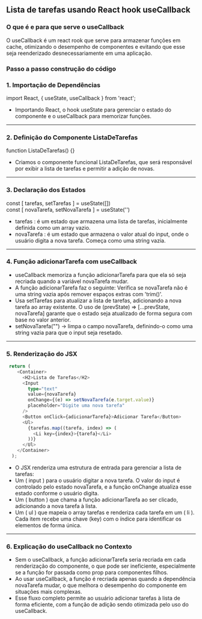 ## Lista de tarefas usando React hook useCallback

### O que é e para que serve o useCallback
O useCallback é um react rook que serve para armazenar funções em cache, otimizando o desempenho de componentes e evitando que esse seja reenderizado desnecessariamente em uma aplicação.


### Passo a passo construção do código 
### 1. Importação de Dependências

import React, { useState, useCallback } from 'react';

- Importando React, o hook useState para gerenciar o estado do componente e o useCallback para memorizar funções.
<hr>

### 2. Definição do Componente ListaDeTarefas

function ListaDeTarefas() {}

- Criamos o componente funcional ListaDeTarefas, que será responsável por exibir a lista de tarefas e permitir a adição de novas.
<hr>

### 3. Declaração dos Estados

const [ tarefas, setTarefas ] = useState([])<br>
const [ novaTarefa, setNovaTarefa ] = useState('')

- tarefas : é um estado que armazena uma lista de tarefas, inicialmente definida como um array vazio.
- novaTarefa : é um estado que armazena o valor atual do input, onde o usuário digita a nova tarefa. Começa como uma string vazia.
<hr>

### 4. Função adicionarTarefa com useCallback

- useCallback memoriza a função adicionarTarefa para que ela só seja recriada quando a variável novaTarefa mudar.
- A função adicionarTarefa faz o seguinte:  Verifica se novaTarefa não é uma string vazia após remover espaços extras com 'trim()'.
- Usa setTarefas para atualizar a lista de tarefas, adicionando a nova tarefa ao array existente. O uso de (prevState) => [...prevState, novaTarefa] garante que o estado seja atualizado de forma segura com base no valor anterior.
- setNovaTarefa("") -> limpa o campo novaTarefa,  definindo-o como uma string vazia para que o input seja resetado.
<hr>

### 5. Renderização do JSX 

```ts
 return (
    <Container>
      <H2>Lista de Tarefas</H2>
      <Input
        type="text"
        value={novaTarefa}
        onChange={(e) => setNovaTarefa(e.target.value)}
        placeholder="Digite uma nova tarefa"
      />
      <Button onClick={adicionarTarefa}>Adicionar Tarefa</Button>
      <Ul>
        {tarefas.map((tarefa, index) => (
          <Li key={index}>{tarefa}</Li>
        ))}
      </Ul>
    </Container>
  );
```

- O JSX renderiza uma estrutura de entrada para gerenciar a lista de tarefas:
- Um ( input ) para o usuário digitar a nova tarefa. O valor do input é controlado pelo estado novaTarefa, e a função onChange atualiza esse estado conforme o usuário digita.
- Um ( button ) que chama a função adicionarTarefa ao ser clicado, adicionando a nova tarefa à lista.
- Um ( ul ) que mapeia o array tarefas e renderiza cada tarefa em um ( li ). Cada item recebe uma chave (key) com o índice para identificar os elementos de forma única.
<hr>

 
### 6. Explicação do useCallback no Contexto

- Sem o useCallback, a função adicionarTarefa seria recriada em cada renderização do componente, o que pode ser ineficiente, especialmente se a função for passada como prop para componentes filhos.
- Ao usar useCallback, a função é recriada apenas quando a dependência novaTarefa mudar, o que melhora o desempenho do componente em situações mais complexas.
- Esse fluxo completo permite ao usuário adicionar tarefas à lista de forma eficiente, com a função de adição sendo otimizada pelo uso do useCallback.





































